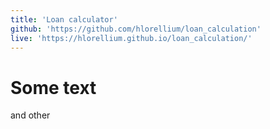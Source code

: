 ```yaml
---
title: 'Loan calculator'
github: 'https://github.com/hlorellium/loan_calculation'
live: 'https://hlorellium.github.io/loan_calculation/'
---
```


# Some text
and other